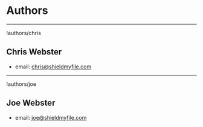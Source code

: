 # Authors

____________________________________

!authors/chris
## Chris Webster
* email: chris@shieldmyfile.com

____________________________________

!authors/joe
## Joe Webster

* email: joe@shieldmyfile.com 